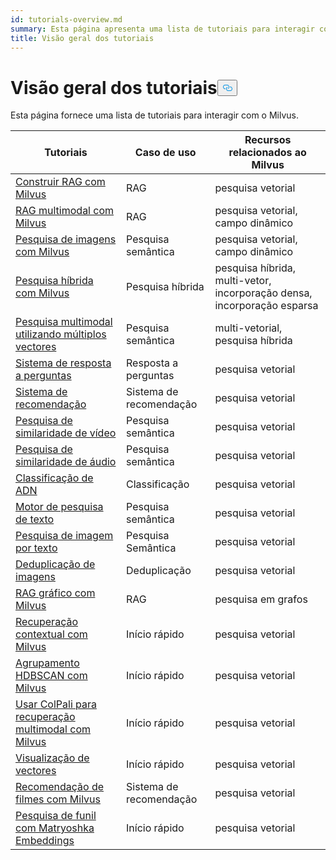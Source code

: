 ```yaml
---
id: tutorials-overview.md
summary: Esta página apresenta uma lista de tutoriais para interagir com o Milvus.
title: Visão geral dos tutoriais
---
```

<h1 id="Tutorials-Overview" class="common-anchor-header">Visão geral dos tutoriais<button data-href="#Tutorials-Overview" class="anchor-icon" translate="no">
      <svg translate="no"
        aria-hidden="true"
        focusable="false"
        height="20"
        version="1.1"
        viewBox="0 0 16 16"
        width="16"
      >
        <path
          fill="#0092E4"
          fill-rule="evenodd"
          d="M4 9h1v1H4c-1.5 0-3-1.69-3-3.5S2.55 3 4 3h4c1.45 0 3 1.69 3 3.5 0 1.41-.91 2.72-2 3.25V8.59c.58-.45 1-1.27 1-2.09C10 5.22 8.98 4 8 4H4c-.98 0-2 1.22-2 2.5S3 9 4 9zm9-3h-1v1h1c1 0 2 1.22 2 2.5S13.98 12 13 12H9c-.98 0-2-1.22-2-2.5 0-.83.42-1.64 1-2.09V6.25c-1.09.53-2 1.84-2 3.25C6 11.31 7.55 13 9 13h4c1.45 0 3-1.69 3-3.5S14.5 6 13 6z"
        ></path>
      </svg>
    </button></h1><p>Esta página fornece uma lista de tutoriais para interagir com o Milvus.</p>
<table>
<thead>
<tr><th>Tutoriais</th><th>Caso de uso</th><th>Recursos relacionados ao Milvus</th></tr>
</thead>
<tbody>
<tr><td><a href="/docs/pt/build-rag-with-milvus.md">Construir RAG com Milvus</a></td><td>RAG</td><td>pesquisa vetorial</td></tr>
<tr><td><a href="/docs/pt/multimodal_rag_with_milvus.md">RAG multimodal com Milvus</a></td><td>RAG</td><td>pesquisa vetorial, campo dinâmico</td></tr>
<tr><td><a href="/docs/pt/image_similarity_search.md">Pesquisa de imagens com Milvus</a></td><td>Pesquisa semântica</td><td>pesquisa vetorial, campo dinâmico</td></tr>
<tr><td><a href="/docs/pt/hybrid_search_with_milvus.md">Pesquisa híbrida com Milvus</a></td><td>Pesquisa híbrida</td><td>pesquisa híbrida, multi-vetor, incorporação densa, incorporação esparsa</td></tr>
<tr><td><a href="/docs/pt/multimodal_rag_with_milvus.md">Pesquisa multimodal utilizando múltiplos vectores</a></td><td>Pesquisa semântica</td><td>multi-vetorial, pesquisa híbrida</td></tr>
<tr><td><a href="/docs/pt/question_answering_system.md">Sistema de resposta a perguntas</a></td><td>Resposta a perguntas</td><td>pesquisa vetorial</td></tr>
<tr><td><a href="/docs/pt/recommendation_system.md">Sistema de recomendação</a></td><td>Sistema de recomendação</td><td>pesquisa vetorial</td></tr>
<tr><td><a href="/docs/pt/video_similarity_search.md">Pesquisa de similaridade de vídeo</a></td><td>Pesquisa semântica</td><td>pesquisa vetorial</td></tr>
<tr><td><a href="/docs/pt/audio_similarity_search.md">Pesquisa de similaridade de áudio</a></td><td>Pesquisa semântica</td><td>pesquisa vetorial</td></tr>
<tr><td><a href="/docs/pt/dna_sequence_classification.md">Classificação de ADN</a></td><td>Classificação</td><td>pesquisa vetorial</td></tr>
<tr><td><a href="/docs/pt/text_search_engine.md">Motor de pesquisa de texto</a></td><td>Pesquisa semântica</td><td>pesquisa vetorial</td></tr>
<tr><td><a href="/docs/pt/text_image_search.md">Pesquisa de imagem por texto</a></td><td>Pesquisa Semântica</td><td>pesquisa vetorial</td></tr>
<tr><td><a href="/docs/pt/image_deduplication_system.md">Deduplicação de imagens</a></td><td>Deduplicação</td><td>pesquisa vetorial</td></tr>
<tr><td><a href="/docs/pt/graph_rag_with_milvus.md">RAG gráfico com Milvus</a></td><td>RAG</td><td>pesquisa em grafos</td></tr>
<tr><td><a href="/docs/pt/contextual_retrieval_with_milvus.md">Recuperação contextual com Milvus</a></td><td>Início rápido</td><td>pesquisa vetorial</td></tr>
<tr><td><a href="/docs/pt/hdbscan_clustering_with_milvus.md">Agrupamento HDBSCAN com Milvus</a></td><td>Início rápido</td><td>pesquisa vetorial</td></tr>
<tr><td><a href="/docs/pt/use_ColPali_with_milvus.md">Usar ColPali para recuperação multimodal com Milvus</a></td><td>Início rápido</td><td>pesquisa vetorial</td></tr>
<tr><td><a href="/docs/pt/vector_visualization.md">Visualização de vectores</a></td><td>Início rápido</td><td>pesquisa vetorial</td></tr>
<tr><td><a href="/docs/pt/movie_recommendation_with_milvus.md">Recomendação de filmes com Milvus</a></td><td>Sistema de recomendação</td><td>pesquisa vetorial</td></tr>
<tr><td><a href="/docs/pt/funnel_search_with_matryoshka.md">Pesquisa de funil com Matryoshka Embeddings</a></td><td>Início rápido</td><td>pesquisa vetorial</td></tr>
</tbody>
</table>
